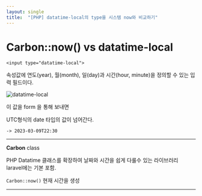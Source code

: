 ```yaml
---
layout: single
title:  "[PHP] datatime-local의 type을 시스템 now와 비교하기"
---
```


# Carbon::now() vs datatime-local


`<input type="datatime-local">` 

속성값에 연도(year), 월(month), 일(day)과 시간(hour, minute)을 정의할 수 있는 입력 필드이다.


![datatime-local]({{site.url}}/images/2023-03-09-first/datatime-local.png)

이 값을 form 을 통해 보내면

UTC형식의 date 타입의 값이 넘어간다.

`-> 2023-03-09T22:30`


---

**Carbon** class

PHP Datatime 클래스를 확장하여 날짜와 시간을 쉽게 다룰수 있는 라이브러리 laravel에는 기본 포함.

`Carbon::now()` 현재 시간을 생성

---


